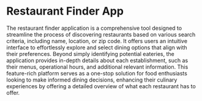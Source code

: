# Restaurant Finder App
The restaurant finder application is a comprehensive tool designed to streamline the process of discovering restaurants based on various search criteria, including name, location, or zip code. It offers users an intuitive interface to effortlessly explore and select dining options that align with their preferences. Beyond simply identifying potential eateries, the application provides in-depth details about each establishment, such as their menus, operational hours, and additional relevant information. This feature-rich platform serves as a one-stop solution for food enthusiasts looking to make informed dining decisions, enhancing their culinary experiences by offering a detailed overview of what each restaurant has to offer.
